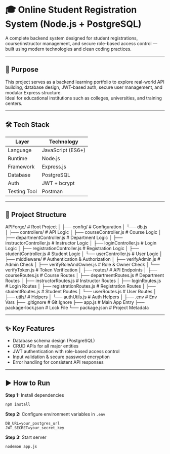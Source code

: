 #  🎓 Online Student Registration System (Node.js + PostgreSQL)

A complete backend system designed for student registrations, course/instructor management, and secure role-based access control — built using modern technologies and clean coding practices.

---

## 🥅 Purpose

This project serves as a backend learning portfolio to explore real-world API building, database design, JWT-based auth, secure user management, and modular Express structure.  
Ideal for educational institutions such as colleges, universities, and training centers.

---

## 🛠️ Tech Stack

| Layer        | Technology        |
|--------------|-------------------|
| Language     | JavaScript (ES6+) |
| Runtime      | Node.js           |
| Framework    | Express.js        |
| Database     | PostgreSQL        |
| Auth         | JWT + bcrypt      |
| Testing Tool | Postman           |

---

## 📂 Project Structure

APIForge/                         # Root Project
│
├── config/                       # Configuration
│   └── db.js                    
│
├── controllers/                  # API Logic
│   ├── courseController.js       # Course Logic
│   ├── departmentController.js   # Department Logic
│   ├── instructorController.js   # Instructor Logic
│   ├── loginController.js        # Login Logic
│   ├── registrationController.js # Registration Logic
│   ├── studentController.js      # Student Logic
│   └── userController.js         # User Logic
│
├── middleware/                   # Authentication & Authorization
│   ├── verifyAdmin.js            # Admin Check
│   ├── verifyRoleAndOwner.js     # Role & Owner Check
│   └── verifyToken.js            # Token Verification
│
├── routes/                       # API Endpoints
│   ├── courseRoutes.js           # Course Routes
│   ├── departmentRoutes.js       # Department Routes
│   ├── instructorRoutes.js       # Instructor Routes
│   ├── loginRoutes.js            # Login Routes
│   ├── registrationRoutes.js     # Registration Routes
│   ├── studentRoutes.js          # Student Routes
│   └── userRoutes.js             # User Routes
│
├── utils/                        # Helpers
│   └── authUtils.js              # Auth Helpers
│
├── .env                          # Env Vars
├── .gitignore                    # Git Ignore
├── app.js                        # Main App Entry
├── package-lock.json             # Lock File
└── package.json                  # Project Metadata

---

## ✨ Key Features

- Database schema design (PostgreSQL)
- CRUD APIs for all major entities  
- JWT authentication with role-based access control  
- Input validation & secure password encryption  
- Error handling for consistent API responses  

---

## ▶️ How to Run

**Step 1:** Install dependencies  
```bash
npm install
```

**Step 2:** Configure environment variables in `.env`  
```env
DB_URL=your_postgres_url
JWT_SECRET=your_secret_key
```

**Step 3:** Start server  
```bash
nodemon app.js
```
